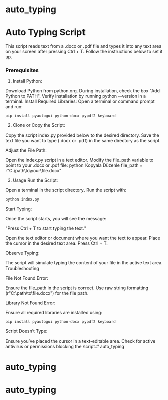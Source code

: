 # auto_typing
# Auto Typing Script
This script reads text from a .docx or .pdf file and types it into any text area on your screen after pressing Ctrl + T. Follow the instructions below to set it up.

### Prerequisites

1. Install Python:

Download Python from python.org.
During installation, check the box "Add Python to PATH".
Verify installation by running python --version in a terminal.
Install Required Libraries: Open a terminal or command prompt and run:


``` pip install pyautogui python-docx pypdf2 keyboard ```

2. Clone or Copy the Script:

Copy the script index.py provided below to the desired directory.
Save the text file you want to type (.docx or .pdf) in the same directory as the script.

Adjust the File Path:

Open the index.py script in a text editor.
Modify the file_path variable to point to your .docx or .pdf file:
python
Kopyala
Düzenle
file_path = r"C:\path\to\your\file.docx"

3. Usage
Run the Script:

Open a terminal in the script directory.
Run the script with:

``` python index.py ```

Start Typing:

Once the script starts, you will see the message:

"Press Ctrl + T to start typing the text."

Open the text editor or document where you want the text to appear.
Place the cursor in the desired text area.
Press Ctrl + T.

Observe Typing:

The script will simulate typing the content of your file in the active text area.
Troubleshooting

File Not Found Error:

Ensure the file_path in the script is correct.
Use raw string formatting (r"C:\path\to\file.docx") for the file path.

Library Not Found Error:

Ensure all required libraries are installed using:

``` pip install pyautogui python-docx pypdf2 keyboard ```

Script Doesn’t Type:

Ensure you’ve placed the cursor in a text-editable area.
Check for active antivirus or permissions blocking the script.# auto_typing
# auto_typing
# auto_typing
